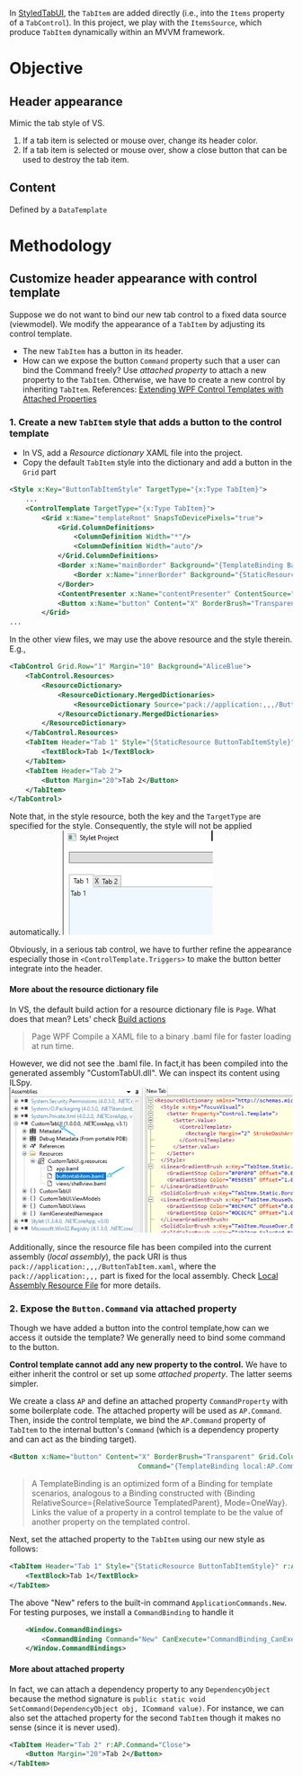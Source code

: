 ﻿In [StyledTabUI](../StyledTabUI/), the `TabItem` are added directly (i.e., into the `Items` property of a `TabControl`). In this project, we play with the `ItemsSource`, which produce `TabItem` dynamically within an MVVM framework.


# Objective

## Header appearance
Mimic the tab style of VS.

1. If a tab item is selected or mouse over, change its header color.
2. If a tab item is selected or mouse over, show a close button that can be used to destroy the tab item. 

## Content
Defined by a `DataTemplate`

# Methodology 
## Customize header appearance with control template
Suppose we do not want to bind our new tab control to a fixed data source (viewmodel). We modify the appearance of a `TabItem` by adjusting its control template. 

- The new `TabItem` has a button in its header.
- How can we expose the button `Command` property such that a user can bind the Command freely? Use *attached property* to attach a new property to the `TabItem`. Otherwise, we have to create a new control by inheriting `TabItem`. References: [Extending WPF Control Templates with Attached Properties](https://markheath.net/post/wpf-templates-attached-properties)

### 1. Create a new `TabItem` style that adds a button to the control template

- In VS, add a *Resource dictionary* XAML file into the project.
- Copy the default `TabItem` style into the dictionary and add a button in the `Grid` part
```xml
<Style x:Key="ButtonTabItemStyle" TargetType="{x:Type TabItem}">
    ...
    <ControlTemplate TargetType="{x:Type TabItem}">
        <Grid x:Name="templateRoot" SnapsToDevicePixels="true">
            <Grid.ColumnDefinitions>
                <ColumnDefinition Width="*"/>
                <ColumnDefinition Width="auto"/>
            </Grid.ColumnDefinitions>
            <Border x:Name="mainBorder" Background="{TemplateBinding Background}" BorderThickness="1,1,1,0" BorderBrush="{TemplateBinding BorderBrush}" Margin="0">
                <Border x:Name="innerBorder" Background="{StaticResource TabItem.Selected.Background}" BorderThickness="1,1,1,0" BorderBrush="{StaticResource TabItem.Selected.Border}" Margin="-1" Opacity="0"/>
            </Border>
            <ContentPresenter x:Name="contentPresenter" ContentSource="Header" Focusable="False" HorizontalAlignment="{Binding HorizontalContentAlignment, RelativeSource={RelativeSource AncestorType={x:Type ItemsControl}}}" Margin="{TemplateBinding Padding}" RecognizesAccessKey="True" SnapsToDevicePixels="{TemplateBinding SnapsToDevicePixels}" VerticalAlignment="{Binding VerticalContentAlignment, RelativeSource={RelativeSource AncestorType={x:Type ItemsControl}}}"/>
            <Button x:Name="button" Content="X" BorderBrush="Transparent" Grid.Column="1"/>
        </Grid>
...
```
In the other view files, we may use the above resource and the style therein. E.g.,
```xml
<TabControl Grid.Row="1" Margin="10" Background="AliceBlue">
    <TabControl.Resources>
        <ResourceDictionary>
            <ResourceDictionary.MergedDictionaries>
                <ResourceDictionary Source="pack://application:,,,/ButtonTabItem.xaml"/>
            </ResourceDictionary.MergedDictionaries>
        </ResourceDictionary>
    </TabControl.Resources>
    <TabItem Header="Tab 1" Style="{StaticResource ButtonTabItemStyle}">
        <TextBlock>Tab 1</TextBlock>
    </TabItem>
    <TabItem Header="Tab 2">
        <Button Margin="20">Tab 2</Button>
    </TabItem>
</TabControl>
```
Note that, in the style resource, both the key and the `TargetType` are specified for the style. Consequently, the style will not be applied automatically. 
![](./img/button-style.png)

Obviously, in a serious tab control, we have to further refine the appearance especially those in `<ControlTemplate.Triggers>` to make the button better integrate into the header.
#### More about the resource dictionary file
In VS, the default build action for a resource dictionary file is `Page`. What does that mean? Lets' check [Build actions](https://docs.microsoft.com/en-us/visualstudio/ide/build-actions?view=vs-2019)
>Page	WPF	Compile a XAML file to a binary .baml file for faster loading at run time.

However, we did not see the .baml file. In fact,it has been compiled into the generated assembly "CustomTabUI.dll". We can inspect its content using ILSpy. 
![](./img/dll.png)

Additionally, since the resource file has been compiled into the current assembly (*local assembly*), the pack URI is thus `pack://application:,,,/ButtonTabItem.xaml`, where the `pack://application:,,,` part is fixed for the local assembly. Check [Local Assembly Resource File](https://docs.microsoft.com/en-us/dotnet/desktop/wpf/app-development/pack-uris-in-wpf?redirectedfrom=MSDN&view=netframeworkdesktop-4.8#local-assembly-resource-file) for more details.

### 2. Expose the `Button.Command` via attached property
Though we have added a button into the control template,how can we access it outside the template? We generally need to bind some command to the button. 

**Control template cannot add any new property to the control.** We have to either inherit the control or set up some *attached property*. The latter seems simpler.

We create a class `AP` and define an attached property `CommandProperty` with some boilerplate code. The attached property will be used as `AP.Command`. Then, inside the control template, we bind the `AP.Command` property of `TabItem` to the internal button's `Command` (which is a dependency property and can act as the binding target).
```xml
<Button x:Name="button" Content="X" BorderBrush="Transparent" Grid.Column="1"
                                Command="{TemplateBinding local:AP.Command}"/>
```
>A TemplateBinding is an optimized form of a Binding for template scenarios, analogous to a Binding constructed with {Binding RelativeSource={RelativeSource TemplatedParent}, Mode=OneWay}. Links the value of a property in a control template to be the value of another property on the templated control.

Next, set the attached property to the `TabItem` using our new style as follows:
```xml
<TabItem Header="Tab 1" Style="{StaticResource ButtonTabItemStyle}" r:AP.Command="New">
    <TextBlock>Tab 1</TextBlock>
</TabItem>
```
The above "New" refers to the built-in command `ApplicationCommands.New`. For testing purposes, we install a `CommandBinding` to handle it 
```xml
    <Window.CommandBindings>
        <CommandBinding Command="New" CanExecute="CommandBinding_CanExecute" Executed="CommandBinding_Executed"/>
    </Window.CommandBindings>
```

#### More about attached property
In fact, we can attach a dependency property to any `DependencyObject` because the method signature is `public static void SetCommand(DependencyObject obj, ICommand value)`. For instance, we can also set the attached property for the second `TabItem` though it makes no sense (since it is never used).
```xml
<TabItem Header="Tab 2" r:AP.Command="Close">
    <Button Margin="20">Tab 2</Button>
</TabItem>
```




